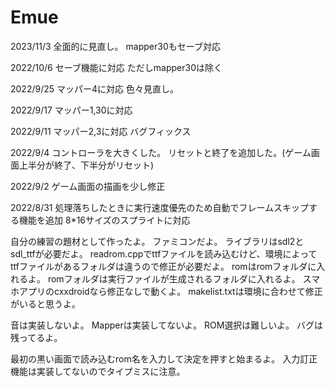 # Emue
2023/11/3
全面的に見直し。
mapper30もセーブ対応

2022/10/6
セーブ機能に対応
ただしmapper30は除く

2022/9/25
マッパー4に対応
色々見直し。

2022/9/17
マッパー1,30に対応

2022/9/11
マッパー2,3に対応
バグフィックス

2022/9/4
コントローラを大きくした。
リセットと終了を追加した。(ゲーム画面上半分が終了、下半分がリセット)

2022/9/2
ゲーム画面の描画を少し修正


2022/8/31
処理落ちしたときに実行速度優先のため自動でフレームスキップする機能を追加
8*16サイズのスプライトに対応


自分の練習の題材として作ったよ。
ファミコンだよ。
ライブラリはsdl2とsdl_ttfが必要だよ。
readrom.cppでttfファイルを読み込むけど、環境によってttfファイルがあるフォルダは違うので修正が必要だよ。
romはromフォルダに入れるよ。
romフォルダは実行ファイルが生成されるフォルダに入れるよ。
スマホアプリのcxxdroidなら修正なしで動くよ。
makelist.txtは環境に合わせて修正がいると思うよ。

音は実装しないよ。
Mapperは実装してないよ。
ROM選択は難しいよ。
バグは残ってるよ。

最初の黒い画面で読み込むrom名を入力して決定を押すと始まるよ。
入力訂正機能は実装してないのでタイプミスに注意。
